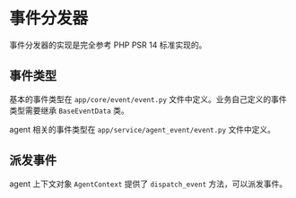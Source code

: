 # 事件分发器

事件分发器的实现是完全参考 PHP PSR 14 标准实现的。

## 事件类型

基本的事件类型在 `app/core/event/event.py` 文件中定义。业务自己定义的事件类型需要继承 `BaseEventData` 类。

agent 相关的事件类型在 `app/service/agent_event/event.py` 文件中定义。

## 派发事件

agent 上下文对象 `AgentContext` 提供了 `dispatch_event` 方法，可以派发事件。
